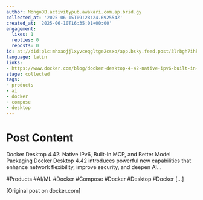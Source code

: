 ```yaml
---
author: MongoDB.activitypub.awakari.com.ap.brid.gy
collected_at: '2025-06-15T09:28:24.692554Z'
created_at: '2025-06-10T16:35:01+00:00'
engagement:
  likes: 1
  replies: 0
  reposts: 0
id: at://did:plc:mhxaojjlxyvceqgltge2csxo/app.bsky.feed.post/3lrbgh7ihkrr2
language: latin
links:
- https://www.docker.com/blog/docker-desktop-4-42-native-ipv6-built-in-mcp-and-better-model-packaging/
stage: collected
tags:
- products
- ai
- docker
- compose
- desktop
---
```


# Post Content

Docker Desktop 4.42: Native IPv6, Built-In MCP, and Better Model Packaging Docker Desktop 4.42 introduces powerful new capabilities that enhance network flexibility, improve security, and deepen AI...

#Products #AI/ML #Docker #Compose #Docker #Desktop #Docker […] 

[Original post on docker.com]